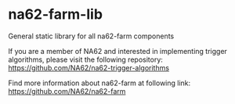 na62-farm-lib
=============

General static library for all na62-farm components

If you are a member of NA62 and interested in implementing trigger algorithms, please visit the following repository: https://github.com/NA62/na62-trigger-algorithms

Find more information about na62-farm at following link: https://github.com/NA62/na62-farm
